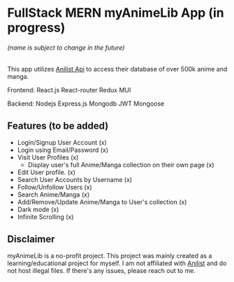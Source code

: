 # FullStack MERN myAnimeLib App (in progress)

###### (name is subject to change in the future)

This app utilizes [Anilist Api](https://github.com/AniList/ApiV2-GraphQL-Docs) to access their database of over 500k anime and manga.

Frontend:
React.js React-router Redux MUI

Backend:
Nodejs Express.js Mongodb JWT Mongoose

## Features (to be added)

- Login/Signup User Account (x)
- Login using Email/Password (x)
- Visit User Profiles (x)
  - Display user's full Anime/Manga collection on their own page (x)
- Edit User profile. (x)
- Search User Accounts by Username (x)
- Follow/Unfollow Users (x)
- Search Anime/Manga (x)
- Add/Remove/Update Anime/Manga to User's collection (x)
- Dark mode (x)
- Infinite Scrolling (x)

## Disclaimer

myAnimeLib is a no-profit project. This project was mainly created as a learning/educational project for myself. I am not affiliated with [Anilist](https://anilist.co/) and do not host illegal files.
If there's any issues, please reach out to me.
